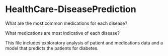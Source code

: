# HealthCare-DiseasePrediction

What are the most common medications for each disease?

What medications are most indicative of each disease?

This file includes exploratory analysis of patient and medications data and a model that predicts the patients for diabetes.

